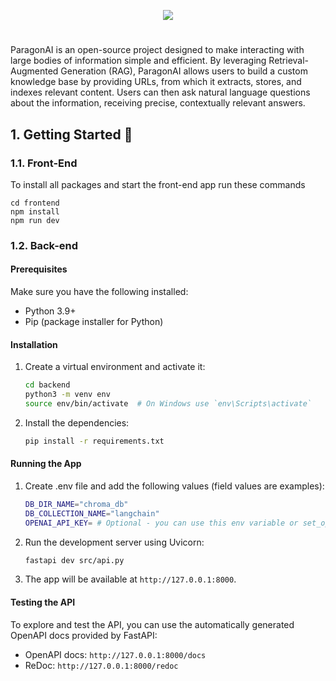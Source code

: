 <p align="center">
  <img src="https://github.com/chuuck/ParagonAI/blob/feature/selecting_kb_sources/assets/Paragon_Banner.jpg" />
</p>

#
ParagonAI is an open-source project designed to make interacting with large bodies of information simple and efficient. By leveraging Retrieval-Augmented Generation (RAG), ParagonAI allows users to build a custom knowledge base by providing URLs, from which it extracts, stores, and indexes relevant content. Users can then ask natural language questions about the information, receiving precise, contextually relevant answers.

## 1. Getting Started :rocket:

### 1.1. Front-End

To install all packages and start the front-end app run these commands

```
cd frontend
npm install
npm run dev
```

### 1.2. Back-end

#### Prerequisites
Make sure you have the following installed:
- Python 3.9+
- Pip (package installer for Python)
  
#### Installation


1. Create a virtual environment and activate it:
    ```bash
    cd backend
    python3 -m venv env
    source env/bin/activate  # On Windows use `env\Scripts\activate`
    ```

2. Install the dependencies:
    ```bash
    pip install -r requirements.txt
    ```

#### Running the App

1. Create .env file and add the following values (field values are examples):
    ```bash
    DB_DIR_NAME="chroma_db"
    DB_COLLECTION_NAME="langchain"
    OPENAI_API_KEY= # Optional - you can use this env variable or set_openai_api_key/ endpoint to set value
    ```

2. Run the development server using Uvicorn:
    ```bash
    fastapi dev src/api.py
    ```

3. The app will be available at `http://127.0.0.1:8000`.

#### Testing the API

To explore and test the API, you can use the automatically generated OpenAPI docs provided by FastAPI:
- OpenAPI docs: `http://127.0.0.1:8000/docs`
- ReDoc: `http://127.0.0.1:8000/redoc`

